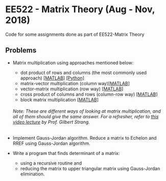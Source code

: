 # EE522 - Matrix Theory (Aug - Nov, 2018)
Code for some assignments done as part of EE522-Matrix Theory

## Problems

-  Matrix multiplication using approaches mentioned below:
   - dot product of rows and columns (the most commonly used approach) [[MATLAB]](https://github.com/moha23/MatrixTheory/blob/master/MATLAB%20versions/matrixMultRowCol.m) [[Python]](https://github.com/moha23/MatrixTheory/blob/master/Python%20Versions/matrixMultRowCol.py)
   - matrix-vector multiplication (column way)[[MATLAB]](https://github.com/moha23/MatrixTheory/blob/master/MATLAB%20versions/matrix_vector_mult.m)
   - vector-matrix multiplication (row way) [[MATLAB]](https://github.com/moha23/MatrixTheory/blob/master/MATLAB%20versions/vector_matrix_mult.m)
   - cross product of columns and rows (column-row way) [[MATLAB]](https://github.com/moha23/MatrixTheory/blob/master/MATLAB%20versions/matrix_mult_crossprod.m)
   - block matrix multiplication [[MATLAB]](https://github.com/moha23/MatrixTheory/blob/master/MATLAB%20versions/blockmult.m)
   
   ###### Note: These are different ways of looking at matrix multiplication, and all of them should give the same answer. For a refresher, refer to [this video lecture](https://www.youtube.com/watch?v=FX4C-JpTFgY&list=PL49CF3715CB9EF31D&index=4&t=0s) by Prof. Gilbert Strang.
   
-  Implement Gauss-Jordan algorithm. Reduce a matrix to Echelon and RREF using Gauss-Jordan algorithm.

-  Write a program that finds determinant of a matrix:
   - using a recursive routine and 
   - reducing the matrix to upper triangular matrix using Gauss-Jordan elimination.
  


